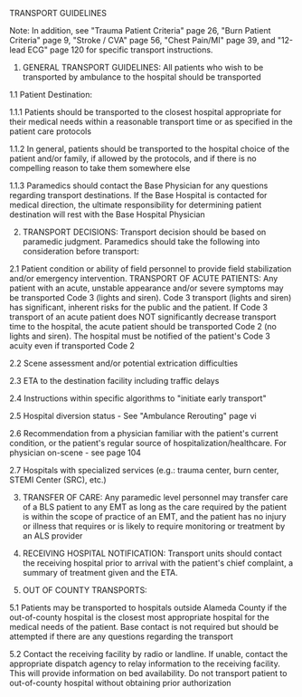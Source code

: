 TRANSPORT GUIDELINES

Note: In addition, see "Trauma Patient Criteria" page 26, "Burn Patient Criteria" page 9, "Stroke / CVA" page 56, "Chest Pain/MI" page 39, and "12-lead ECG" page 120 for specific transport instructions.

1. GENERAL TRANSPORT GUIDELINES: All patients who wish to be transported by ambulance to the hospital should be transported

1.1 Patient Destination:

1.1.1 Patients should be transported to the closest hospital appropriate for their medical needs within a reasonable transport time or as specified in the patient care protocols

1.1.2 In general, patients should be transported to the hospital choice of the patient and/or family, if allowed by the protocols, and if there is no compelling reason to take them somewhere else

1.1.3 Paramedics should contact the Base Physician for any questions regarding transport destinations. If the Base Hospital is contacted for medical direction, the ultimate responsibility for determining patient destination will rest with the Base Hospital Physician

2. TRANSPORT DECISIONS: Transport decision should be based on paramedic judgment. Paramedics should take the following into consideration before transport:

2.1 Patient condition or ability of field personnel to provide field stabilization and/or emergency intervention. TRANSPORT OF ACUTE PATIENTS: Any patient with an acute, unstable appearance and/or severe symptoms may be transported Code 3 (lights and siren). Code 3 transport (lights and siren) has significant, inherent risks for the public and the patient. If Code 3 transport of an acute patient does NOT significantly decrease transport time to the hospital, the acute patient should be transported Code 2 (no lights and siren). The hospital must be notified of the patient's Code 3 acuity even if transported Code 2

2.2 Scene assessment and/or potential extrication difficulties

2.3 ETA to the destination facility including traffic delays

2.4 Instructions within specific algorithms to "initiate early transport"

2.5 Hospital diversion status - See "Ambulance Rerouting" page vi

2.6 Recommendation from a physician familiar with the patient's current condition, or the patient's regular source of hospitalization/healthcare. For physician on-scene - see page 104

2.7 Hospitals with specialized services (e.g.: trauma center, burn center, STEMI Center (SRC), etc.)

3. TRANSFER OF CARE: Any paramedic level personnel may transfer care of a BLS patient to any EMT as long as the care required by the patient is within the scope of practice of an EMT, and the patient has no injury or illness that requires or is likely to require monitoring or treatment by an ALS provider

4. RECEIVING HOSPITAL NOTIFICATION: Transport units should contact the receiving hospital prior to arrival with the patient's chief complaint, a summary of treatment given and the ETA.

5. OUT OF COUNTY TRANSPORTS:

5.1 Patients may be transported to hospitals outside Alameda County if the out-of-county hospital is the closest most appropriate hospital for the medical needs of the patient. Base contact is not required but should be attempted if there are any questions regarding the transport

5.2 Contact the receiving facility by radio or landline. If unable, contact the appropriate dispatch agency to relay information to the receiving facility. This will provide information on bed availability. Do not transport patient to out-of-county hospital without obtaining prior authorization


